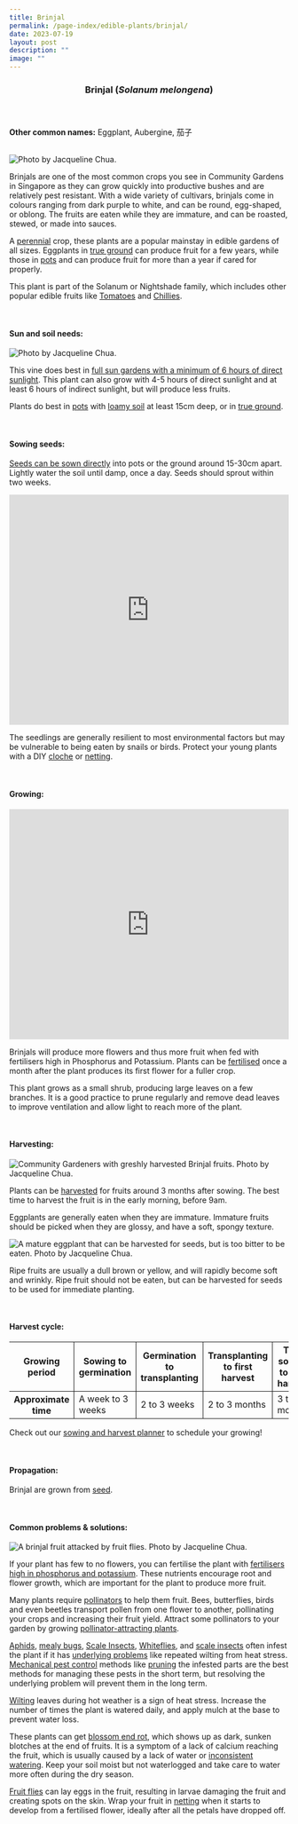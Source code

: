 ```yaml
---
title: Brinjal
permalink: /page-index/edible-plants/brinjal/
date: 2023-07-19
layout: post
description: ""
image: ""
---
```

<header>
	<h3>Brinjal (<em>Solanum melongena</em>)</h3>
</header>
	
<section>
	<p><strong>Other common names:</strong> Eggplant, Aubergine, 茄子</p>
	<br>
</section>

<section>
	<img title="Photo by Jacqueline Chua." src="/images/Plants/Brinjal_JacChua%20(2).jpg">
	<p>Brinjals are one of the most common crops you see in Community Gardens in Singapore as they can grow quickly into productive bushes and are relatively pest resistant. With a wide variety of cultivars, brinjals come in colours ranging from dark purple to white, and can be round, egg-shaped, or oblong. The fruits are eaten while they are immature, and can be roasted, stewed, or made into sauces.</p>
	<p>A <a href="/learn-more-about-gardening/glossary/#p">perennial</a> crop, these plants are a popular mainstay in edible gardens of all sizes. Eggplants in <a href="/page-index/horticulture-techniques/true-ground/">true ground</a> can produce fruit for a few years, while those in <a href="/page-index/horticulture-techniques/planting-in-containers/">pots</a> and can produce fruit for more than a year if cared for properly.</p>
	<p>This plant is part of the Solanum or Nightshade family, which includes other popular edible fruits like <a href="/page-index/edible-plants/tomato/">Tomatoes</a> and <a href="/page-index/edible-plants/chilli/">Chillies</a>.</p>
	<br>
</section>

<section>
	<h4>Sun and soil needs:</h4>
	<img title="Photo by Jacqueline Chua." src="/images/Plants/Brinjal_JacChua%20(1).jpg">
	<p>This vine does best in <a href="/page-index/horticulture-techniques/gauging-light">full sun gardens with a minimum of 6 hours of direct sunlight</a>. This plant can also grow with 4-5 hours of direct sunlight and at least 6 hours of indirect sunlight, but will produce less fruits.</p>
	<p>Plants do best in <a href="/page-index/horticulture-techniques/planting-in-containers/">pots</a> with <a href="/page-index/horticulture-techniques/soil/">loamy soil</a> at least 15cm deep, or in <a href="/page-index/horticulture-techniques/true-ground/">true ground</a>.</p>
	<br>
</section>

<section>
  <h4>Sowing seeds:</h4>
	<p><a href="/page-index/horticulture-techniques/propagating-by-seed">Seeds can be sown directly</a> into pots or the ground around 15-30cm apart. Lightly water the soil until damp, once a day. Seeds should sprout within two weeks. </p>
		<iframe width="100%" height="415" src="https://www.youtube.com/embed/x7J87wY7U6s" title="YouTube video player" frameborder="0" allow="accelerometer; autoplay; clipboard-write; encrypted-media; gyroscope; picture-in-picture; web-share" allowfullscreen=""></iframe>	<br>
	<p>The seedlings are generally resilient to most environmental factors but may be vulnerable to being eaten by snails or birds. Protect your young plants with a DIY <a href="/page-index/horticulture-techniques/cloches">cloche</a> or <a href="/page-index/hardscapes/netting">netting</a>.</p>
	<br>
</section>

<section>
	<h4>Growing:</h4>
		<iframe width="100%" height="415" src="https://www.youtube.com/embed/eGBg_S8yj0U" title="YouTube video player" frameborder="0" allow="accelerometer; autoplay; clipboard-write; encrypted-media; gyroscope; picture-in-picture; web-share" allowfullscreen=""></iframe>	<br>
	<p>Brinjals will produce more flowers and thus more fruit when fed with fertilisers high in Phosphorus and Potassium. Plants can be <a href="/page-index/horticulture-techniques/fertilising">fertilised</a> once a month after the plant produces its first flower for a fuller crop.</p>
	<p>This plant grows as a small shrub, producing large leaves on a few branches. It is a good practice to prune regularly and remove dead leaves to improve ventilation and allow light to reach more of the plant. </p>
	<br>
</section>

<section>
	<h4>Harvesting:</h4>
	<img title="Community Gardeners with greshly harvested Brinjal fruits. Photo by Jacqueline Chua." src="/images/Gardeners/Harvesting%20(5).jpg">
	<p>Plants can be <a href="/page-index/horticulture-techniques/harvesting-hygiene/">harvested</a> for fruits around 3 months after sowing. The best time to harvest the fruit is in the early morning, before 9am.</p>
	<p>Eggplants are generally eaten when they are immature. Immature fruits should be picked when they are glossy, and have a soft, spongy texture.</p>
	<img title="A mature eggplant that can be harvested for seeds, but is too bitter to be eaten. Photo by Jacqueline Chua." src="/images/Plants/eggplantmature_jacquelinechua.jpg">
	<p>Ripe fruits are usually a dull brown or yellow, and will rapidly become soft and wrinkly. Ripe fruit should not be eaten, but can be harvested for seeds to be used for immediate planting. </p>
	<br>
</section>

<section>
	<h4>Harvest cycle:</h4>
	<table>
		<thead>
			<tr>
				<th style="border-bottom:0px; border-right:solid 1px;">Growing period</th>
				<th style="border-bottom:0px; border-right:solid 1px;">Sowing to germination</th>
				<th style="border-bottom:0px; border-right:solid 1px;">Germination to transplanting</th>
				<th style="border-bottom:0px; border-right:solid 1px;">Transplanting to first harvest</th>
				<th style="border-bottom:0px; border-left:solid 1px;">Total sowing to first harvest</th>
			</tr>
		</thead>
		<tbody>
			<tr>
				<th style="border-right:solid 1px;">Approximate time</th>
				<td style="border-right:solid 1px;">A week to 3 weeks</td>
				<td style="border-right:solid 1px;">2 to 3 weeks</td>
				<td style="border-right:solid 1px;">2 to 3 months</td>
				<td style="border-left:solid 1px;">3 to 4 months</td>
			</tr>
		</tbody>
	</table>
	<p>Check out our&nbsp;<a href="/digital-tools/sowing-planner/">sowing and harvest planner</a>&nbsp;to schedule your growing! </p>
<br>
</section>

<section>
	<h4>Propagation:</h4>
	<p>Brinjal are grown from <a href="/page-index/horticulture-techniques/propagating-by-seed">seed</a>.</p>
	<br>
</section>

<section>
	<h4>Common problems &amp; solutions:</h4>
	<img title="A brinjal fruit attacked by fruit flies. Photo by Jacqueline Chua." src="/images/Biodiversity/eggplant_fruitfly_jacquelinechua.jpg">
<p>If your plant has few to no flowers, you can fertilise the plant with <a href="/page-index/horticulture-techniques/fertilising/">fertilisers high in phosphorus and potassium</a>. These nutrients encourage root and flower growth, which are important for the plant to produce more fruit.</p>
<p>Many plants require <a href="/page-index/biodiversity/pollinators/">pollinators</a> to help them fruit. Bees, butterflies, birds and even beetles transport pollen from one flower to another, pollinating your crops and increasing their fruit yield. Attract some pollinators to your garden by growing <a href="/page-index/glossary/biodiversity-attracting-plants/">pollinator-attracting plants</a>.</p>
<p><a href="/page-index/pests/ahpids">Aphids</a>, <a href="/page-index/pests/mealy-bugs">mealy bugs</a>, <a href="/page-index/pests/scale-insects/">Scale Insects</a>, <a href="/page-index/pests/whiteflies/">Whiteflies</a>, and <a href="/page-index/pests/scale-insects/">scale insects</a> often infest the plant if it has <a href="/learn-more-about-gardening/plant-problems/">underlying problems</a> like repeated wilting from heat stress. <a href="/horticulture-techniques/pest-control/">Mechanical pest control</a> methods like <a href="/page-index/horticulture-techniques/pruning/">pruning</a> the infested parts are the best methods for managing these pests in the short term, but resolving the underlying problem will prevent them in the long term.</p>
	<p><a href="/page-index/plant-problems/wilting">Wilting</a> leaves during hot weather is a sign of heat stress. Increase the number of times the plant is watered daily, and apply mulch at the base to prevent water loss. </p>
	<p>These plants can get <a href="/page-index/plant-problems/nutrient-deficiencies/">blossom end rot</a>, which shows up as dark, sunken blotches at the end of fruits. It is a symptom of a lack of calcium reaching the fruit, which is usually caused by a lack of water or <a href="/page-index/horticulture-techniques/watering/">inconsistent watering</a>. Keep your soil moist but not waterlogged and take care to water more often during the dry season.</p>
	<p><a href="/page-index/pests/oriental-fruit-flies/">Fruit flies</a> can lay eggs in the fruit, resulting in larvae damaging the fruit and creating spots on the skin. Wrap your fruit in <a href="/page-index/hardscapes/netting/">netting</a> when it starts to develop from a fertilised flower, ideally after all the petals have dropped off. </p>
	<br>
</section>